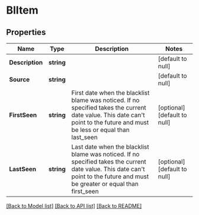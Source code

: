 # BlItem

## Properties
Name | Type | Description | Notes
------------ | ------------- | ------------- | -------------
**Description** | **string** |  | [default to null]
**Source** | **string** |  | [default to null]
**FirstSeen** | **string** | First date when the blacklist blame was noticed. If no specified takes the current date value. This date can&#39;t point to the future and must be less or equal than last_seen  | [optional] [default to null]
**LastSeen** | **string** | Last date when the blacklist blame was noticed. If no specified takes the current date value. This date can&#39;t point to the future and must be greater or equal than first_seen  | [optional] [default to null]

[[Back to Model list]](../README.md#documentation-for-models) [[Back to API list]](../README.md#documentation-for-api-endpoints) [[Back to README]](../README.md)


